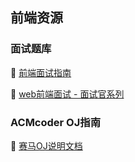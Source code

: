 ## 前端资源

### 面试题库

:pushpin: <a href="https://interview2.poetries.top/" target="_blank" >前端面试指南</a>

:pushpin: [web前端面试 - 面试官系列](https://vue3js.cn/interview/)

### ACMcoder OJ指南

  :bookmark_tabs: [赛马OJ说明文档](https://labfiles.acmcoder.com/ojhtml/index.html#/)
